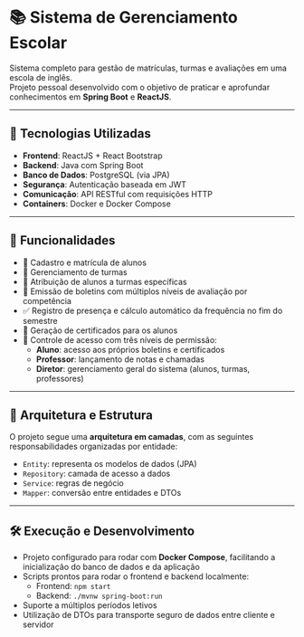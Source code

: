 # 📚 Sistema de Gerenciamento Escolar

Sistema completo para gestão de matrículas, turmas e avaliações em uma escola de inglês.  
Projeto pessoal desenvolvido com o objetivo de praticar e aprofundar conhecimentos em **Spring Boot** e **ReactJS**.

---

## 🚀 Tecnologias Utilizadas

- **Frontend**: ReactJS + React Bootstrap  
- **Backend**: Java com Spring Boot  
- **Banco de Dados**: PostgreSQL (via JPA)  
- **Segurança**: Autenticação baseada em JWT  
- **Comunicação**: API RESTful com requisições HTTP  
- **Containers**: Docker e Docker Compose

---

## 🧩 Funcionalidades

- 📌 Cadastro e matrícula de alunos
- 🏫 Gerenciamento de turmas
- 🔁 Atribuição de alunos a turmas específicas
- 📝 Emissão de boletins com múltiplos níveis de avaliação por competência
- ✅ Registro de presença e cálculo automático da frequência no fim do semestre
- 📄 Geração de certificados para os alunos
- 🔐 Controle de acesso com três níveis de permissão:
  - **Aluno**: acesso aos próprios boletins e certificados
  - **Professor**: lançamento de notas e chamadas
  - **Diretor**: gerenciamento geral do sistema (alunos, turmas, professores)

---

## 🧱 Arquitetura e Estrutura

O projeto segue uma **arquitetura em camadas**, com as seguintes responsabilidades organizadas por entidade:

- `Entity`: representa os modelos de dados (JPA)
- `Repository`: camada de acesso a dados
- `Service`: regras de negócio
- `Mapper`: conversão entre entidades e DTOs

---

## 🛠️ Execução e Desenvolvimento

- Projeto configurado para rodar com **Docker Compose**, facilitando a inicialização do banco de dados e da aplicação
- Scripts prontos para rodar o frontend e backend localmente:
  - Frontend: `npm start`
  - Backend: `./mvnw spring-boot:run`
- Suporte a múltiplos períodos letivos
- Utilização de DTOs para transporte seguro de dados entre cliente e servidor
